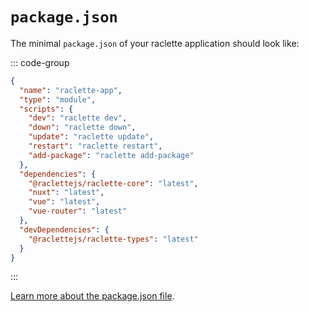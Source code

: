 # `package.json`

The minimal `package.json` of your raclette application should look like:

::: code-group

```json [package.json]
{
  "name": "raclette-app",
  "type": "module",
  "scripts": {
    "dev": "raclette dev",
    "down": "raclette down",
    "update": "raclette update",
    "restart": "raclette restart",
    "add-package": "raclette add-package"
  },
  "dependencies": {
    "@raclettejs/raclette-core": "latest",
    "nuxt": "latest",
    "vue": "latest",
    "vue-router": "latest"
  },
  "devDependencies": {
    "@raclettejs/raclette-types": "latest"
  }
}
```

:::

[Learn more about the package.json file](https://docs.npmjs.com/cli/v11/configuring-npm/package-json).
